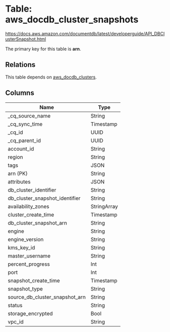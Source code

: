 # Table: aws_docdb_cluster_snapshots

https://docs.aws.amazon.com/documentdb/latest/developerguide/API_DBClusterSnapshot.html

The primary key for this table is **arn**.

## Relations

This table depends on [aws_docdb_clusters](aws_docdb_clusters).

## Columns

| Name          | Type          |
| ------------- | ------------- |
|_cq_source_name|String|
|_cq_sync_time|Timestamp|
|_cq_id|UUID|
|_cq_parent_id|UUID|
|account_id|String|
|region|String|
|tags|JSON|
|arn (PK)|String|
|attributes|JSON|
|db_cluster_identifier|String|
|db_cluster_snapshot_identifier|String|
|availability_zones|StringArray|
|cluster_create_time|Timestamp|
|db_cluster_snapshot_arn|String|
|engine|String|
|engine_version|String|
|kms_key_id|String|
|master_username|String|
|percent_progress|Int|
|port|Int|
|snapshot_create_time|Timestamp|
|snapshot_type|String|
|source_db_cluster_snapshot_arn|String|
|status|String|
|storage_encrypted|Bool|
|vpc_id|String|